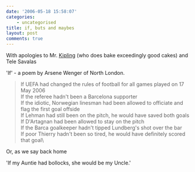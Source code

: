 ```yaml
---
date: '2006-05-18 15:58:07'
categories:
    - uncategorised
title: if, buts and maybes
layout: post
comments: true
---
```

With apologies to Mr. [Kipling](http://www.kipling.org.uk/poems_if.htm)
(who does bake exceedingly good cakes) and Tele Savalas

'If' - a poem by Arsene Wenger of North London.
> If UEFA had changed the rules of football for all games played on 17
> May 2006\
>  If the referee hadn't been a Barcelona supporter\
>  If the idiotic, Norwegian linesman had been allowed to officiate and
> flag the first goal offside\
>  If Lehman had still been on the pitch, he would have saved both
> goals\
>  If D'Artagnan had been allowed to stay on the pitch\
>  If the Barca goalkeeper hadn't tipped Lundberg's shot over the bar\
>  If poor Thierry hadn't been so tired, he would have definitely scored
> that goal\

Or, as we say back home

'If my Auntie had bollocks, she would be my Uncle.'
